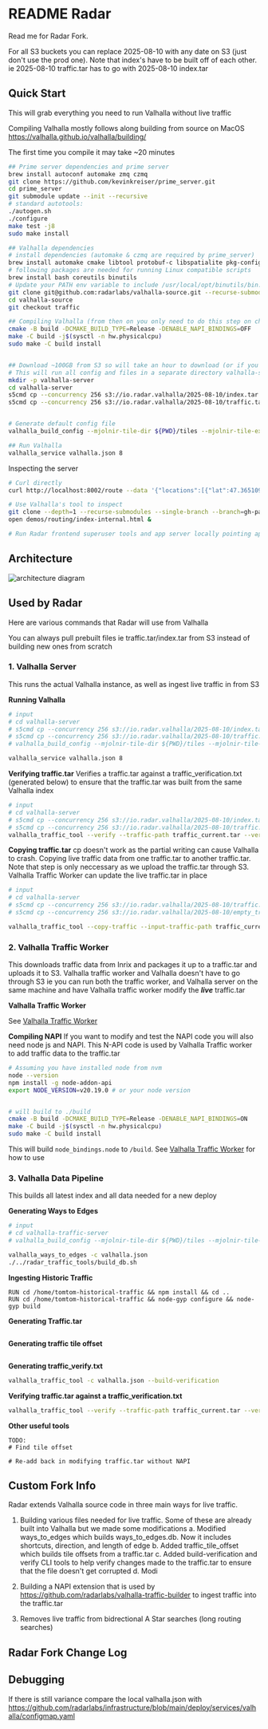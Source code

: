 
# README Radar
Read me for Radar Fork.

For all S3 buckets you can replace 2025-08-10 with any date on S3 (just don't use the prod one). Note that index's have to be built off of each other. ie 2025-08-10 traffic.tar has to go with 2025-08-10 index.tar

## Quick Start
This will grab everything you need to run Valhalla without live traffic

Compiling Valhalla mostly follows along building from source on MacOS https://valhalla.github.io/valhalla/building/

The first time you compile it may take ~20 minutes

```bash
## Prime server dependencies and prime server
brew install autoconf automake zmq czmq
git clone https://github.com/kevinkreiser/prime_server.git
cd prime_server
git submodule update --init --recursive
# standard autotools:
./autogen.sh
./configure
make test -j8
sudo make install

## Valhalla dependencies
# install dependencies (automake & czmq are required by prime_server)
brew install automake cmake libtool protobuf-c libspatialite pkg-config sqlite3 jq curl wget czmq lz4 spatialite-tools unzip luajit boost
# following packages are needed for running Linux compatible scripts
brew install bash coreutils binutils
# Update your PATH env variable to include /usr/local/opt/binutils/bin:/usr/local/opt/coreutils/libexec/gnubin
git clone git@github.com:radarlabs/valhalla-source.git --recurse-submodules
cd valhalla-source
git checkout traffic

## Compiling Valhalla (from then on you only need to do this step on changes to Valhalla)
cmake -B build -DCMAKE_BUILD_TYPE=Release -DENABLE_NAPI_BINDINGS=OFF
make -C build -j$(sysctl -n hw.physicalcpu)
sudo make -C build install


## Download ~100GB from S3 so will take an hour to download (or if you want you can build a smaller index here: https://valhalla.github.io/valhalla/building/#running-valhalla-server-on-unix
# This will run all config and files in a separate directory valhalla-server
mkdir -p valhalla-server
cd valhalla-server
s5cmd cp --concurrency 256 s3://io.radar.valhalla/2025-08-10/index.tar .
s5cmd cp --concurrency 256 s3://io.radar.valhalla/2025-08-10/traffic.tar .


# Generate default config file
valhalla_build_config --mjolnir-tile-dir ${PWD}/tiles --mjolnir-tile-extract ${PWD}/index.tar --mjolnir-timezone ${PWD}/tiles/timezones.sqlite --mjolnir-traffic-extract ${PWD}/traffic.tar  > valhalla.json

## Run Valhalla
valhalla_service valhalla.json 8
```


Inspecting the server
```bash
# Curl directly
curl http://localhost:8002/route --data '{"locations":[{"lat":47.365109,"lon":8.546824,"type":"break","city":"Zürich","state":"Altstadt"},{"lat":47.108878,"lon":8.394801,"type":"break","city":"6037 Root","state":"Untere Waldstrasse"}],"costing":"auto","directions_options":{"units":"miles"}}' | jq '.'

# Use Valhalla's tool to inspect
git clone --depth=1 --recurse-submodules --single-branch --branch=gh-pages https://github.com/valhalla/demos.git
open demos/routing/index-internal.html &

# Run Radar frontend superuser tools and app server locally pointing app server to http://host.docker.internal:8002 to inspect
```


## Architecture


![architecture diagram](./radar_traffic_tools/architecture.excalidraw.png)





## Used by Radar

Here are various commands that Radar will use from Valhalla

You can always pull prebuilt files ie traffic.tar/index.tar from S3 instead of building new ones from scratch



### 1. Valhalla Server
This runs the actual Valhalla instance, as well as ingest live traffic in from S3

**Running Valhalla**
```bash
# input
# cd valhalla-server
# s5cmd cp --concurrency 256 s3://io.radar.valhalla/2025-08-10/index.tar .
# s5cmd cp --concurrency 256 s3://io.radar.valhalla/2025-08-10/traffic.tar .
# valhalla_build_config --mjolnir-tile-dir ${PWD}/tiles --mjolnir-tile-extract ${PWD}/index.tar --mjolnir-timezone ${PWD}/tiles/timezones.sqlite --mjolnir-traffic-extract ${PWD}/traffic.tar  > valhalla.json

valhalla_service valhalla.json 8
```


**Verifying traffic.tar**
Verifies a traffic.tar against a traffic_verification.txt (generated below) to ensure that the traffic.tar was built from the same Valhalla index

```bash
# input
# cd valhalla-server
# s5cmd cp --concurrency 256 s3://io.radar.valhalla/2025-08-10/index.tar .
# s5cmd cp --concurrency 256 s3://io.radar.valhalla/2025-08-10/traffic.tar .
valhalla_traffic_tool --verify --traffic-path traffic_current.tar --verify-path traffic_verification.txt
```

**Copying traffic.tar**
cp doesn't work as the partial writing can cause Valhalla to crash.
Copying live traffic data from one traffic.tar to another traffic.tar. Note that step is only neccessary as we upload the traffic.tar through S3. Valhalla Traffic Worker can update the live traffic.tar in place

```bash
# input
# cd valhalla-server
# s5cmd cp --concurrency 256 s3://io.radar.valhalla/2025-08-10/traffic.tar traffic_current.tar # copy from this
# s5cmd cp --concurrency 256 s3://io.radar.valhalla/2025-08-10/empty_traffic.tar traffic.tar # into an empty traffic.tar

valhalla_traffic_tool --copy-traffic --input-traffic-path traffic_current.tar --traffic-path traffic.tar
```

### 2. Valhalla Traffic Worker
This downloads traffic data from Inrix and packages it up to a traffic.tar and uploads it to S3. Valhalla traffic worker and Valhalla doesn't have to go through S3 ie you can run both the traffic worker, and Valhalla server on the same machine and have Valhalla traffic worker modify the ***live*** traffic.tar

**Valhalla Traffic Worker**

See [Valhalla Traffic Worker](./valhalla-traffic-builder/README.md)

**Compiling NAPI**
If you want to modify and test the NAPI code you will also need node js and NAPI. This N-API code is used by Valhalla Traffic worker to add traffic data to the traffic.tar
```bash
# Assuming you have installed node from nvm
node --version
npm install -g node-addon-api
export NODE_VERSION=v20.19.0 # or your node version


# will build to ./build
cmake -B build -DCMAKE_BUILD_TYPE=Release -DENABLE_NAPI_BINDINGS=ON
make -C build -j$(sysctl -n hw.physicalcpu)
sudo make -C build install
```

This will build  `node_bindings.node` to `/build`. See [Valhalla Traffic Worker](./valhalla-traffic-builder/README.md#usage) for how to use





### 3. Valhalla Data Pipeline
This builds all latest index and all data needed for a new deploy




**Generating Ways to Edges**
```bash
# input
# cd valhalla-traffic-server
# valhalla_build_config --mjolnir-tile-dir ${PWD}/tiles --mjolnir-tile-extract ${PWD}/index.tar --mjolnir-timezone ${PWD}/tiles/timezones.sqlite --mjolnir-traffic-extract ${PWD}/traffic.tar  > valhalla.json

valhalla_ways_to_edges -c valhalla.json
./../radar_traffic_tools/build_db.sh

```


**Ingesting Historic Traffic**
```
RUN cd /home/tomtom-historical-traffic && npm install && cd ..
RUN cd /home/tomtom-historical-traffic && node-gyp configure && node-gyp build
```


**Generating Traffic.tar**
```

```

**Generating traffic tile offset**
```
```

**Generating traffic_verify.txt**
```bash
valhalla_traffic_tool -c valhalla.json --build-verification
```

**Verifying traffic.tar against a traffic_verification.txt**
```bash
valhalla_traffic_tool --verify --traffic-path traffic_current.tar --verify-path traffic_verification.txt
```


**Other useful tools**
```
TODO:
# Find tile offset

# Re-add back in modifying traffic.tar without NAPI

```





## Custom Fork Info
Radar extends Valhalla source code in three main ways for live traffic.



1. Building various files needed for live traffic. Some of these are already built into Valhalla but we made some modifications
  a. Modified ways_to_edges which builds ways_to_edges.db. Now it includes shortcuts, direction, and length of edge
  b. Added traffic_tile_offset which builds tile offsets from a traffic.tar
  c. Added build-verification and verify CLI tools to help verify changes made to the traffic.tar to ensure that the file doesn't get corrupted
  d. Modi

2. Building a NAPI extension that is used by https://github.com/radarlabs/valhalla-traffic-builder to ingest traffic into the traffic.tar

3. Removes live traffic from bidrectional A Star searches (long routing searches)

## Radar Fork Change Log




## Debugging
If there is still variance compare the local valhalla.json with
https://github.com/radarlabs/infrastructure/blob/main/deploy/services/valhalla/configmap.yaml


